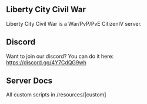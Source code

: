 ## Liberty City Civil War

Liberty City Civil War is a War/PvP/PvE CitizenIV server.

## Discord

Want to join our discord? You can do it here: https://discord.gg/4Y7CdQG9wh

## Server Docs

All custom scripts in /resources/[custom]
